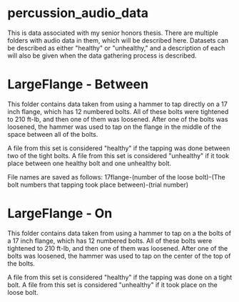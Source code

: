 # percussion_audio_data

This is data associated with my senior honors thesis. There are multiple folders with audio 
data in them, which will be described here. Datasets can be described as either "healthy" or
"unhealthy," and a description of each will also be given when the data gathering process is 
described.

# LargeFlange - Between
This folder contains data taken from using a hammer to tap directly on a 17 inch flange, which
has 12 numbered bolts. All of these bolts were tightened to 210 ft-lb, and then one of them was
loosened. After one of the bolts was loosened, the hammer was used to tap on the flange
in the middle of the space between all of the bolts.

A file from this set is considered "healthy" if the tapping was done between two of the
tight bolts. A file from this set is considered "unhealthy" if it took place between one
healthy bolt and one unhealthy bolt.

File names are saved as follows: 17flange-(number of the loose bolt)-(The bolt numbers that
tapping took place between)-(trial number)


# LargeFlange - On
This folder contains data taken from using a hammer to tap on a the bolts of a 17 inch flange, 
which has 12 numbered bolts. All of these bolts were tightened to 210 ft-lb, and then one of them 
was loosened. After one of the bolts was loosened, the hammer was used to tap on the center of the
top of the bolts.

A file from this set is considered "healthy" if the tapping was done on a tight bolt. A file from 
this set is considered "unhealthy" if it took place on the loose bolt.
